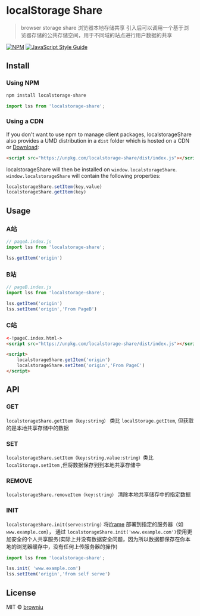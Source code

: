 # localStorage Share
> browser storage share 浏览器本地存储共享
引入后可以调用一个基于浏览器存储的公共存储空间，用于不同域的站点进行用户数据的共享

[![NPM](https://img.shields.io/npm/v/localstorage-share.svg)](https://www.npmjs.com/package/react-autocomplete) [![JavaScript Style Guide](https://img.shields.io/badge/code_style-standard-brightgreen.svg)](https://standardjs.com)

## Install

### Using NPM

```bash
npm install localstorage-share
```
```JavaScript
import lss from 'localstorage-share';
```

### Using a CDN

If you don't want to use npm to manage client packages, localstorageShare also provides a UMD distribution in a `dist` folder which is hosted on a CDN or [Download](https://github.com/browniu/localstorage-share/blob/master/dist/index.js):

```html
<script src="https://unpkg.com/localstorage-share/dist/index.js"></script>
```

localstorageShare will then be installed on `window.localstorageShare`. `window.localstorageShare` will contain the following properties:

```js
localstorageShare.setItem(key,value)
localstorageShare.getItem(key)
```

## Usage

### A站
```JavaScript
// pageA.index.js
import lss from 'localstorage-share';

lss.getItem('origin')
```

### B站
```JavaScript
// pageB.index.js
import lss from 'localstorage-share';

lss.getItem('origin')
lss.setItem('origin','From PageB')
```

### C站
```html
<-!pageC.index.html->
<script src="https://unpkg.com/localstorage-share/dist/index.js"></script>

<script>
    localstorageShare.getItem('origin')
    localstorageShare.setItem('origin','From PageC')
</script>

```

## API

### GET
`localstorageShare.getItem（key:string）` 类比 `localStorage.getItem`, 但获取的是本地共享存储中的数据

### SET
`localstorageShare.setItem（key:string,value:string）`类比`localStorage.setItem` ,但将数据保存到到本地共享存储中

### REMOVE
`localstorageShare.removeItem（key:string）` 清除本地共享储存中的指定数据

### INIT
`localstorageShare.init(serve:string)` 将[iframe](https://github.com/browniu/localstorage-share/blob/master/iframe/index.html) 部署到指定的服务器（如`www.example.com`），
通过 `localstorageShare.init('www.example.com')`使用更加安全的个人共享服务(实际上并没有数据安全问题，因为所以数据都保存在你本地的浏览器缓存中，没有任何上传服务器的操作)

```JavaScript
import lss from 'localstorage-share';

lss.init( 'www.example.com')
lss.setItem('origin','from self serve')
```

## License
MIT © [browniu](https://github.com/browniu)
